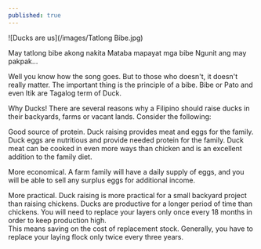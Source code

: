 ```yaml
---
published: true
---
```

![Ducks are us](/images/Tatlong Bibe.jpg)

May tatlong bibe akong nakita
Mataba mapayat mga bibe
Ngunit ang may pakpak...

Well you know how the song goes. But to those who doesn't, it doesn't really matter. The important thing is the principle of a bibe. Bibe or Pato and even Itik are Tagalog term of Duck.  

Why Ducks! There are several reasons why a Filipino should raise ducks in their backyards, farms or vacant lands.  Consider the following:

Good source of protein.
Duck raising provides meat and eggs for the family.  Duck eggs are nutritious and provide needed protein for the family. Duck meat can be cooked in even more ways than chicken and is an excellent 
addition to the family diet.

More economical.
A farm family will have a daily supply of eggs, and you 
will be able to sell any surplus eggs for additional income.

More  practical.
Duck raising is more practical for a small backyard project than raising chickens.  Ducks are productive for a longer period of time than chickens.  You will need to replace your layers only once every 18 months in order to keep production high.   
This means saving on the cost of replacement stock.  Generally, you have to replace your laying flock only twice every three years.

